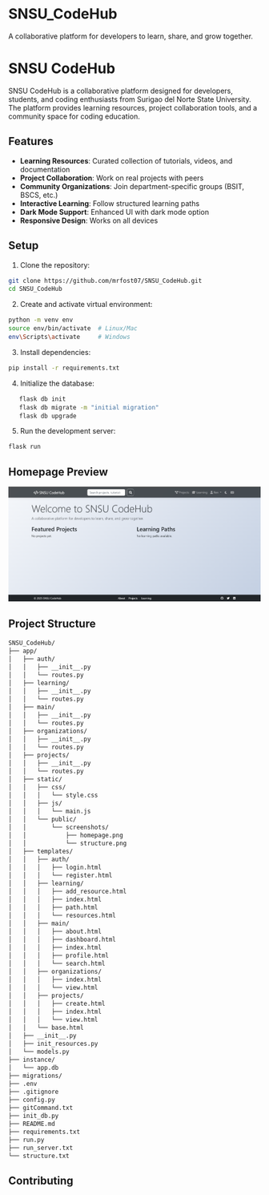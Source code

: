 # SNSU_CodeHub
A collaborative platform for developers to learn, share, and grow together.

# SNSU CodeHub

SNSU CodeHub is a collaborative platform designed for developers, students, and coding enthusiasts from Surigao del Norte State University. The platform provides learning resources, project collaboration tools, and a community space for coding education.

## Features

- **Learning Resources**: Curated collection of tutorials, videos, and documentation
- **Project Collaboration**: Work on real projects with peers
- **Community Organizations**: Join department-specific groups (BSIT, BSCS, etc.)
- **Interactive Learning**: Follow structured learning paths
- **Dark Mode Support**: Enhanced UI with dark mode option
- **Responsive Design**: Works on all devices

## Setup

1. Clone the repository:
```bash
git clone https://github.com/mrfost07/SNSU_CodeHub.git
cd SNSU_CodeHub
```

2. Create and activate virtual environment:
```bash
python -m venv env
source env/bin/activate  # Linux/Mac
env\Scripts\activate     # Windows
```

3. Install dependencies:
```bash
pip install -r requirements.txt
```

4. Initialize the database:
```bash
   flask db init
   flask db migrate -m "initial migration"
   flask db upgrade
```

5. Run the development server:
```bash
flask run
```

## Homepage Preview
![Homepage Preview](app/public/screenshots/homepage.png)

## Project Structure
```
SNSU_CodeHub/
├── app/
│   ├── auth/
│   │   ├── __init__.py
│   │   └── routes.py
│   ├── learning/
│   │   ├── __init__.py
│   │   └── routes.py
│   ├── main/
│   │   ├── __init__.py
│   │   └── routes.py
│   ├── organizations/
│   │   ├── __init__.py
│   │   └── routes.py
│   ├── projects/
│   │   ├── __init__.py
│   │   └── routes.py
│   ├── static/
│   │   ├── css/
│   │   │   └── style.css
│   │   ├── js/
│   │   │   └── main.js
│   │   └── public/
│   │       └── screenshots/
│   │           ├── homepage.png
│   │           └── structure.png
│   ├── templates/
│   │   ├── auth/
│   │   │   ├── login.html
│   │   │   └── register.html
│   │   ├── learning/
│   │   │   ├── add_resource.html
│   │   │   ├── index.html
│   │   │   ├── path.html
│   │   │   └── resources.html
│   │   ├── main/
│   │   │   ├── about.html
│   │   │   ├── dashboard.html
│   │   │   ├── index.html
│   │   │   ├── profile.html
│   │   │   └── search.html
│   │   ├── organizations/
│   │   │   ├── index.html
│   │   │   └── view.html
│   │   ├── projects/
│   │   │   ├── create.html
│   │   │   ├── index.html
│   │   │   └── view.html
│   │   └── base.html
│   ├── __init__.py
│   ├── init_resources.py
│   └── models.py
├── instance/
│   └── app.db
├── migrations/
├── .env
├── .gitignore
├── config.py
├── gitCommand.txt
├── init_db.py
├── README.md
├── requirements.txt
├── run.py
├── run_server.txt
└── structure.txt
```

## Contributing

